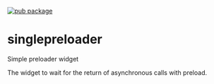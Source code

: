 [![pub package](https://img.shields.io/pub/v/singlepreloader.svg)](https://pub.dev/packages/singlepreloader)

# singlepreloader

Simple preloader widget

The widget to wait for the return of asynchronous calls with preload.

